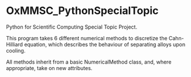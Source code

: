 # OxMMSC_PythonSpecialTopic
Python for Scientific Computing Special Topic Project.

This program takes 6 different numerical methods to discretize the Cahn-Hilliard equation, which describes the behaviour of separating alloys upon cooling.

All methods inherit from a basic NumericalMethod class, and, where appropriate, take on new attributes.
